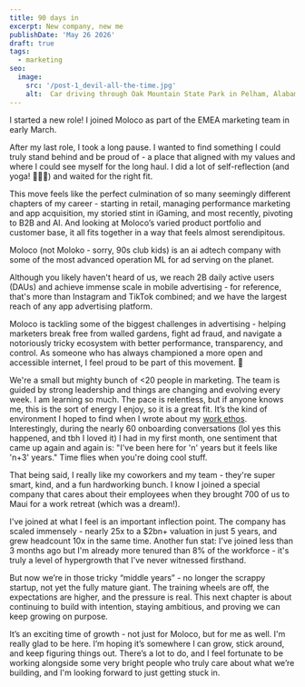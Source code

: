 ```yaml
---
title: 90 days in
excerpt: New company, new me
publishDate: 'May 26 2026'
draft: true
tags:
  - marketing
seo:
  image:
    src: '/post-1_devil-all-the-time.jpg'
    alt:  Car driving through Oak Mountain State Park in Pelham, Alabama
---
```

I started a new role! I joined Moloco as part of the EMEA marketing team in early March.

After my last role, I took a long pause. I wanted to find something I could truly stand behind and be proud of - a place that aligned with my values and where I could see myself for the long haul. I did a lot of self-reflection (and yoga! 🧘🏻‍♀️) and waited for the right fit.

This move feels like the perfect culmination of so many seemingly different chapters of my career - starting in retail, managing performance marketing and app acquisition, my storied stint in iGaming, and most recently, pivoting to B2B and AI. And looking at Moloco’s varied product portfolio and customer base, it all fits together in a way that feels almost serendipitous.

Moloco (not Moloko - sorry, 90s club kids) is an ai adtech company with some of the most advanced operation ML for ad serving on the planet. 

Although you likely haven't heard of us, we reach 2B daily active users (DAUs) and achieve immense scale in mobile advertising - for reference, that's more than Instagram and TikTok combined; and we have the largest reach of any app advertising platform.

Moloco is tackling some of the biggest challenges in advertising - helping marketers break free from walled gardens, fight ad fraud, and navigate a notoriously tricky ecosystem with better performance, transparency, and control. As someone who has always championed a more open and accessible internet, I feel proud to be part of this movement. 🚀

We're a small but mighty bunch of <20 people in marketing. The team is guided by strong leadership and things are changing and evolving every week. I am learning so much. The pace is relentless, but if anyone knows me, this is the sort of energy I enjoy, so it is a great fit. It’s the kind of environment I hoped to find when I wrote about my <a href='/work-ethos'>work ethos</a>. Interestingly, during the nearly 60 onboarding conversations (lol yes this happened, and tbh I loved it) I had in my first month, one sentiment that came up again and again is: "I've been here for 'n' years but it feels like 'n+3' years." Time flies when you're doing cool stuff.

That being said, I really like my coworkers and my team - they're super smart, kind, and a fun hardworking bunch. I know I joined a special company that cares about their employees when they brought 700 of us to Maui for a work retreat (which was a dream!).

I've joined at what I feel is an important inflection point. The company has scaled immensely - nearly 25x to a $2bn+ valuation in just 5 years, and grew headcount 10x in the same time. Another fun stat: I've joined less than 3 months ago but I'm already more tenured than 8% of the workforce - it's truly a level of hypergrowth that I've never witnessed firsthand.

But now we’re in those tricky “middle years” - no longer the scrappy startup, not yet the fully mature giant. The training wheels are off, the expectations are higher, and the pressure is real. This next chapter is about continuing to build with intention, staying ambitious, and proving we can keep growing on purpose.

It’s an exciting time of growth - not just for Moloco, but for me as well. I'm really glad to be here. I’m hoping it’s somewhere I can grow, stick around, and keep figuring things out. There’s a lot to do, and I feel fortunate to be working alongside some very bright people who truly care about what we’re building, and I'm looking forward to just getting stuck in.